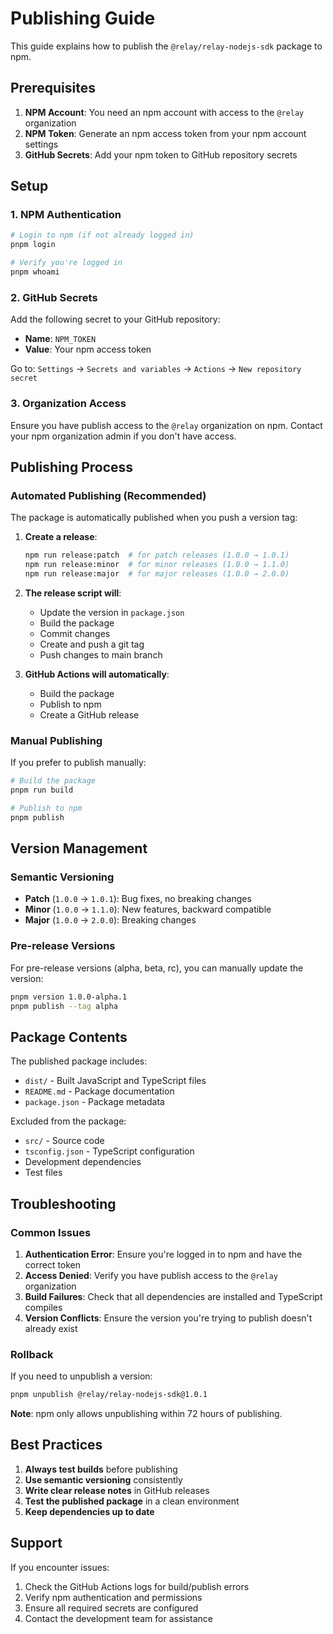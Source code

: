 # Publishing Guide

This guide explains how to publish the `@relay/relay-nodejs-sdk` package to npm.

## Prerequisites

1. **NPM Account**: You need an npm account with access to the `@relay` organization
2. **NPM Token**: Generate an npm access token from your npm account settings
3. **GitHub Secrets**: Add your npm token to GitHub repository secrets

## Setup

### 1. NPM Authentication

```bash
# Login to npm (if not already logged in)
pnpm login

# Verify you're logged in
pnpm whoami
```

### 2. GitHub Secrets

Add the following secret to your GitHub repository:

- **Name**: `NPM_TOKEN`
- **Value**: Your npm access token

Go to: `Settings` → `Secrets and variables` → `Actions` → `New repository secret`

### 3. Organization Access

Ensure you have publish access to the `@relay` organization on npm. Contact your npm organization admin if you don't have access.

## Publishing Process

### Automated Publishing (Recommended)

The package is automatically published when you push a version tag:

1. **Create a release**:

   ```bash
   npm run release:patch  # for patch releases (1.0.0 → 1.0.1)
   npm run release:minor  # for minor releases (1.0.0 → 1.1.0)
   npm run release:major  # for major releases (1.0.0 → 2.0.0)
   ```

2. **The release script will**:
   - Update the version in `package.json`
   - Build the package
   - Commit changes
   - Create and push a git tag
   - Push changes to main branch

3. **GitHub Actions will automatically**:
   - Build the package
   - Publish to npm
   - Create a GitHub release

### Manual Publishing

If you prefer to publish manually:

```bash
# Build the package
pnpm run build

# Publish to npm
pnpm publish
```

## Version Management

### Semantic Versioning

- **Patch** (`1.0.0` → `1.0.1`): Bug fixes, no breaking changes
- **Minor** (`1.0.0` → `1.1.0`): New features, backward compatible
- **Major** (`1.0.0` → `2.0.0`): Breaking changes

### Pre-release Versions

For pre-release versions (alpha, beta, rc), you can manually update the version:

```bash
pnpm version 1.0.0-alpha.1
pnpm publish --tag alpha
```

## Package Contents

The published package includes:

- `dist/` - Built JavaScript and TypeScript files
- `README.md` - Package documentation
- `package.json` - Package metadata

Excluded from the package:

- `src/` - Source code
- `tsconfig.json` - TypeScript configuration
- Development dependencies
- Test files

## Troubleshooting

### Common Issues

1. **Authentication Error**: Ensure you're logged in to npm and have the correct token
2. **Access Denied**: Verify you have publish access to the `@relay` organization
3. **Build Failures**: Check that all dependencies are installed and TypeScript compiles
4. **Version Conflicts**: Ensure the version you're trying to publish doesn't already exist

### Rollback

If you need to unpublish a version:

```bash
pnpm unpublish @relay/relay-nodejs-sdk@1.0.1
```

**Note**: npm only allows unpublishing within 72 hours of publishing.

## Best Practices

1. **Always test builds** before publishing
2. **Use semantic versioning** consistently
3. **Write clear release notes** in GitHub releases
4. **Test the published package** in a clean environment
5. **Keep dependencies up to date**

## Support

If you encounter issues:

1. Check the GitHub Actions logs for build/publish errors
2. Verify npm authentication and permissions
3. Ensure all required secrets are configured
4. Contact the development team for assistance
